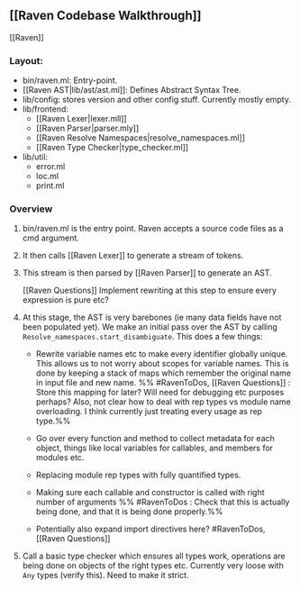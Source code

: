 ## [[Raven Codebase Walkthrough]]
[[Raven]]


### Layout:
- bin/raven.ml: Entry-point.
- [[Raven AST|lib/ast/ast.ml]]: Defines Abstract Syntax Tree.
- lib/config: stores version and other config stuff. Currently mostly empty.
- lib/frontend:
	- [[Raven Lexer|lexer.mll]]
	- [[Raven Parser|parser.mly]]
	- [[Raven Resolve Namespaces|resolve_namespaces.ml]]
	- [[Raven Type Checker|type_checker.ml]]
- lib/util:
	- error.ml
	- loc.ml
	- print.ml

### Overview
1. bin/raven.ml is the entry point. Raven accepts a source code files as a cmd argument. 
2. It then calls [[Raven Lexer]] to generate a stream of tokens. 
3. This stream is then parsed by [[Raven Parser]] to generate an AST.
   
   [[Raven Questions]] Implement rewriting at this step to ensure every expression is pure etc?
   
4. At this stage, the AST is very barebones (ie many data fields have not been populated yet). We make an initial pass over the AST by calling `Resolve_namespaces.start_disambiguate`. This does a few things:
	- Rewrite variable names etc to make every identifier globally unique. This allows us to not worry about scopes for variable names. This is done by keeping a stack of maps which remember the original name in input file and new name.
	  %% #RavenToDos, [[Raven Questions]] : Store this mapping for later? Will need for debugging etc purposes perhaps? Also, not clear how to deal with rep types vs module name overloading. I think currently just treating every usage as rep type.%%
	  
	- Go over every function and method to collect metadata for each object, things like local variables for callables, and members for modules etc.
	  
	- Replacing module rep types with fully quantified types.
	- Making sure each callable and constructor is called with right number of arguments
	  %% #RavenToDos : Check that this is actually being done, and that it is being done properly.%%
	
	- Potentially also expand import directives here? #RavenToDos, [[Raven Questions]]

5. Call a basic type checker which ensures all types work, operations are being done on objects of the right types etc.
   Currently very loose with `Any` types (verify this). Need to make it strict.
